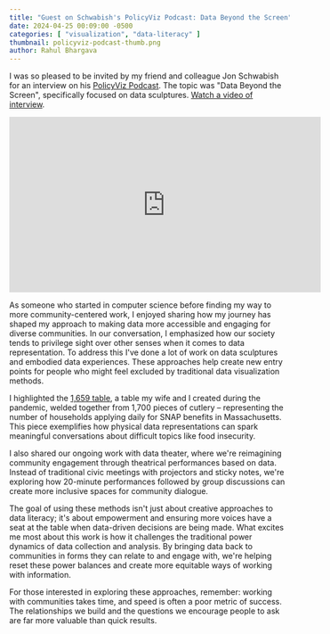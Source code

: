 ```yaml
---
title: "Guest on Schwabish's PolicyViz Podcast: Data Beyond the Screen" 
date: 2024-04-25 00:09:00 -0500
categories: [ "visualization", "data-literacy" ]
thumbnail: policyviz-podcast-thumb.png
author: Rahul Bhargava
---
```


I was so pleased to be invited by my friend and colleague Jon Schwabish for an interview on his [PolicyViz Podcast](https://policyviz.com/podcast/). The topic was "Data Beyond the Screen", specifically focused on data sculptures. [Watch a video of interview](https://www.youtube.com/watch?v=9yW0t51ktjs).

<iframe width="560" height="315" src="https://www.youtube.com/embed/9yW0t51ktjs" frameborder="0" allowfullscreen></iframe>

As someone who started in computer science before finding my way to more community-centered work, I enjoyed sharing how my journey has shaped my approach to making data more accessible and engaging for diverse communities. In our conversation, I emphasized how our society tends to privilege sight over other senses when it comes to data representation. To address this I've done a lot of work on data sculptures and embodied data experiences. These approaches help create new entry points for people who might feel excluded by traditional data visualization methods.

I highlighted the [1,659 table](http://dataculture.northeastern.edu/1659/), a table my wife and I created during the pandemic, welded together from 1,700 pieces of cutlery – representing the number of households applying daily for SNAP benefits in Massachusetts. This piece exemplifies how physical data representations can spark meaningful conversations about difficult topics like food insecurity.

I also shared our ongoing work with data theater, where we're reimagining community engagement through theatrical performances based on data. Instead of traditional civic meetings with projectors and sticky notes, we're exploring how 20-minute performances followed by group discussions can create more inclusive spaces for community dialogue.

The goal of using these methods isn't just about creative approaches to data literacy; it's about empowerment and ensuring more voices have a seat at the table when data-driven decisions are being made. What excites me most about this work is how it challenges the traditional power dynamics of data collection and analysis. By bringing data back to communities in forms they can relate to and engage with, we're helping reset these power balances and create more equitable ways of working with information.

For those interested in exploring these approaches, remember: working with communities takes time, and speed is often a poor metric of success. The relationships we build and the questions we encourage people to ask are far more valuable than quick results.